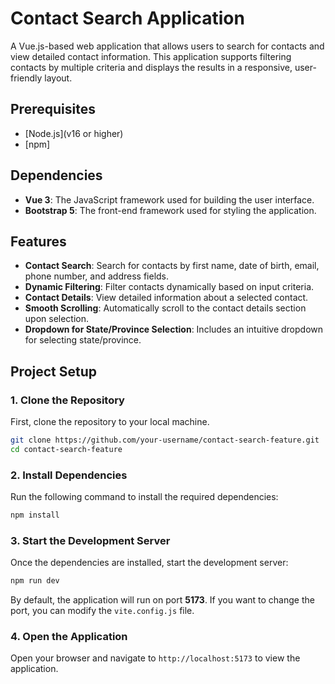 # Contact Search Application

A Vue.js-based web application that allows users to search for contacts and view detailed contact information. This application supports filtering contacts by multiple criteria and displays the results in a responsive, user-friendly layout.

## Prerequisites

- [Node.js](v16 or higher) 
- [npm]

## Dependencies
- **Vue 3**: The JavaScript framework used for building the user interface.
- **Bootstrap 5**: The front-end framework used for styling the application.

## Features

- **Contact Search**: Search for contacts by first name, date of birth, email, phone number, and address fields.
- **Dynamic Filtering**: Filter contacts dynamically based on input criteria.
- **Contact Details**: View detailed information about a selected contact.
- **Smooth Scrolling**: Automatically scroll to the contact details section upon selection.
- **Dropdown for State/Province Selection**: Includes an intuitive dropdown for selecting state/province.

## Project Setup

### 1. Clone the Repository
First, clone the repository to your local machine.

```bash
git clone https://github.com/your-username/contact-search-feature.git
cd contact-search-feature
```

### 2. Install Dependencies
Run the following command to install the required dependencies:

```bash
npm install
```

### 3. Start the Development Server
Once the dependencies are installed, start the development server:

```bash
npm run dev
```

By default, the application will run on port **5173**. If you want to change the port, you can modify the `vite.config.js` file.

### 4. Open the Application
Open your browser and navigate to `http://localhost:5173` to view the application.

